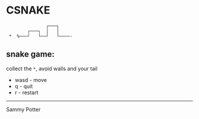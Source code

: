 # CSNAKE

```
               ┌───┐
        ┌───┐  │   │
 *  %───┘   └──┘   └────·
```

snake game:
-
collect the `*`, avoid walls and your tail
- wasd - move
- q - quit
- r - restart

---
Sammy Potter
